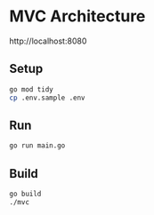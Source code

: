 # MVC Architecture

http://localhost:8080

## Setup

```bash
go mod tidy
cp .env.sample .env
```

## Run

```bash
go run main.go
```

## Build

```bash
go build
./mvc
```
